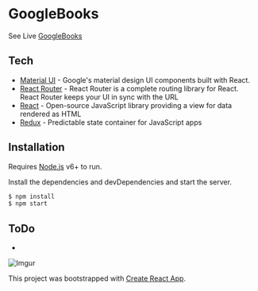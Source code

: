 # GoogleBooks


See Live [GoogleBooks](https://chriswiles.github.io/GoogleBooks)


## Tech

- [Material UI](http://www.material-ui.com/) - Google's material design UI components built with React.
- [React Router](https://github.com/ReactTraining/react-router/tree/master/docs) - React Router is a complete routing library for React. React Router keeps your UI in sync with the URL
- [React](https://facebook.github.io/react/docs/getting-started.html) - Open-source JavaScript library providing a view for data rendered as HTML
- [Redux](https://github.com/reactjs/redux) - Predictable state container for JavaScript apps

## Installation

Requires [Node.js](https://nodejs.org/) v6+ to run.

Install the dependencies and devDependencies and start the server.

```sh
$ npm install
$ npm start
```

## ToDo
*

![Imgur](http://i.imgur.com/4dsfgdf32.gif)

This project was bootstrapped with [Create React App](https://github.com/facebookincubator/create-react-app).
